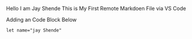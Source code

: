 Hello I am Jay Shende This is My First Remote Markdoen File via VS Code

Adding an Code Block Below

```
let name="jay Shende"
```
